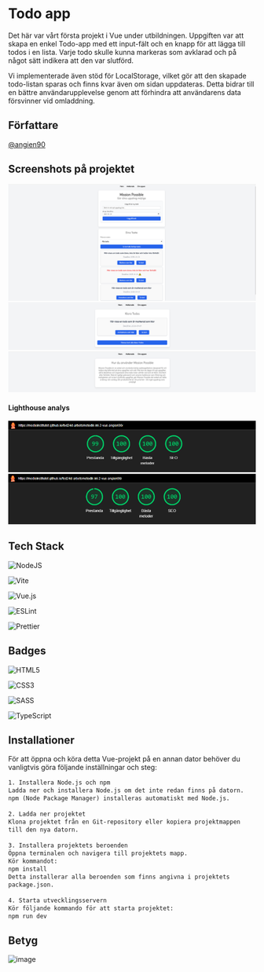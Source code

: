 # Todo app

Det här var vårt första projekt i Vue under utbildningen. Uppgiften var att skapa en enkel Todo-app med ett input-fält och en knapp för att lägga till todos i en lista. Varje todo skulle kunna markeras som avklarad och på något sätt indikera att den var slutförd.

Vi implementerade även stöd för LocalStorage, vilket gör att den skapade todo-listan sparas och finns kvar även om sidan uppdateras. Detta bidrar till en bättre användarupplevelse genom att förhindra att användarens data försvinner vid omladdning.

## Författare

[@angien90](https://github.com/angien90)

## Screenshots på projektet

![Fliken Hem](images/vy_1.png) ![Fliken Avklarade](images/vy_2.png) ![Fliken Om appen](images/vy_3.png)

#### Lighthouse analys

![Fliken Hem](images/lighthouse_mobile_inkognito.png) ![Fliken Hem](images/lighthouse_desktop_inkognito.png)

## Tech Stack

![NodeJS](https://img.shields.io/badge/node.js-6DA55F?style=for-the-badge&logo=node.js&logoColor=white)

![Vite](https://img.shields.io/badge/vite-%23646CFF.svg?style=for-the-badge&logo=vite&logoColor=white)

![Vue.js](https://img.shields.io/badge/vuejs-%2335495e.svg?style=for-the-badge&logo=vuedotjs&logoColor=%234FC08D)

![ESLint](https://img.shields.io/badge/ESLint-4B3263?style=for-the-badge&logo=eslint&logoColor=white)

![Prettier](https://img.shields.io/badge/prettier-%23F7B93E.svg?style=for-the-badge&logo=prettier&logoColor=black)

## Badges

![HTML5](https://img.shields.io/badge/html5-%23E34F26.svg?style=for-the-badge&logo=html5&logoColor=white)

![CSS3](https://img.shields.io/badge/css3-%231572B6.svg?style=for-the-badge&logo=css3&logoColor=white)

![SASS](https://img.shields.io/badge/SASS-hotpink.svg?style=for-the-badge&logo=SASS&logoColor=white)

![TypeScript](https://img.shields.io/badge/typescript-%23007ACC.svg?style=for-the-badge&logo=typescript&logoColor=white)

## Installationer

För att öppna och köra detta Vue-projekt på en annan dator behöver du vanligtvis göra följande inställningar och steg:

```
1. Installera Node.js och npm
Ladda ner och installera Node.js om det inte redan finns på datorn. npm (Node Package Manager) installeras automatiskt med Node.js.

2. Ladda ner projektet
Klona projektet från en Git-repository eller kopiera projektmappen till den nya datorn.

3. Installera projektets beroenden
Öppna terminalen och navigera till projektets mapp.
Kör kommandot:
npm install
Detta installerar alla beroenden som finns angivna i projektets package.json.

4. Starta utvecklingsservern
Kör följande kommando för att starta projektet:
npm run dev
```

## Betyg
![image](https://github.com/user-attachments/assets/0beb86aa-ef2a-4317-b397-0b40a62f588c)
